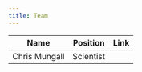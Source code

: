 ```yaml
---
title: Team
---
```



Name                                | Position      | Link
------------------------------------|---------------|-----------------
Chris Mungall                       | Scientist     | 


